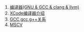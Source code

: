 1. [编译器(GNU & GCC & clang & llvm)](https://blog.csdn.net/itianyi/article/details/43057279)
2. [XCode编译器介绍](https://www.cnblogs.com/ydhliphonedev/archive/2012/08/29/2661726.html)
3. [GCC,gcc,g++关系](https://blog.csdn.net/jokerMingge/article/details/119673936)
4. [MSCV](https://blog.csdn.net/fuhanghang/article/details/125080442)